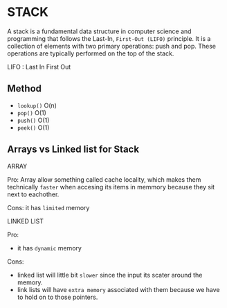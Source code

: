 # STACK

A stack is a fundamental data structure in computer science and programming that follows the Last-In, `First-Out (LIFO)` principle. It is a collection of elements with two primary operations: push and pop. These operations are typically performed on the top of the stack.

LIFO : Last In First Out

## Method

- `lookup()` O(n)
- `pop()` O(1)
- `push()` O(1)
- `peek()` O(1)

## Arrays vs Linked list for Stack

ARRAY

Pro:
Array allow something called cache locality, which makes them technically `faster` when accesing its items in memmory because they sit next to eachother.

Cons:
it has `limited` memory

LINKED LIST

Pro:
- it has `dynamic` memory

Cons:
- linked list will little bit `slower` since the input its scater around the memory.
- link lists will have `extra memory` associated with them because we have to hold on to those pointers.
